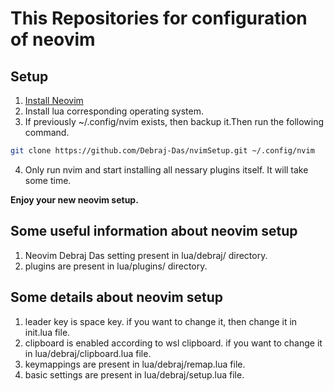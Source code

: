 # This Repositories for configuration of neovim

## Setup
1. [Install Neovim](https://github.com/neovim/neovim/blob/master/INSTALL.md)
2. Install lua corresponding operating system.
3. If previously ~/.config/nvim exists, then backup it.Then run the following command.
```bash
git clone https://github.com/Debraj-Das/nvimSetup.git ~/.config/nvim
```
4. Only run nvim and start installing all nessary plugins itself. It will take some time.

**Enjoy your new neovim setup.**

## Some useful information about neovim setup
1. Neovim Debraj Das setting present in lua/debraj/ directory.
2. plugins are present in lua/plugins/ directory.

## Some details about neovim setup
1. leader key is space key. if you want to change it, then change it in init.lua file.
2. clipboard is enabled according to wsl clipboard. if you want to change it in lua/debraj/clipboard.lua file.
3. keymappings are present in lua/debraj/remap.lua file.
4. basic settings are present in lua/debraj/setup.lua file.
